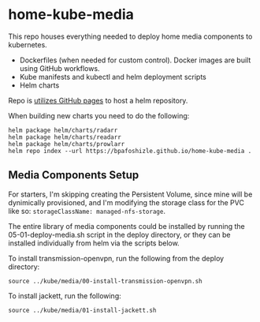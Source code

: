 # home-kube-media
This repo houses everything needed to deploy home media components to kubernetes.

- Dockerfiles (when needed for custom control). Docker images are built using GitHub workflows.
- Kube manifests and kubectl and helm deployment scripts
- Helm charts

Repo is [utilizes GitHub pages](https://www.opcito.com/blogs/creating-helm-repository-using-github-pages) to host a helm repository. 

When building new charts you need to do the following:

```
helm package helm/charts/radarr
helm package helm/charts/readarr
helm package helm/charts/prowlarr
helm repo index --url https://bpafoshizle.github.io/home-kube-media .
```

## Media Components Setup

For starters, I'm skipping creating the Persistent Volume, since mine will be dynimically provisioned, and I'm modifying the storage class for the PVC like so: `storageClassName: managed-nfs-storage`.

The entire library of media components could be installed by running the 05-01-deploy-media.sh script in the deploy directory, or they can be installed individually from helm via the scripts below.

To install transmission-openvpn, run the following from the deploy directory:

`source ../kube/media/00-install-transmission-openvpn.sh`

To install jackett, run the following: 

`source ../kube/media/01-install-jackett.sh`
